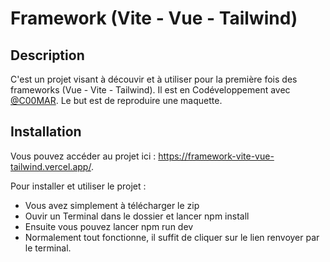 # Framework (Vite - Vue - Tailwind)

## Description 

C'est un projet visant à découvir et à utiliser pour la première fois des frameworks (Vue - Vite - Tailwind). Il est en Codéveloppement avec [@C00MAR](https://github.com/C00MAR). Le but est de reproduire une maquette.

## Installation

Vous pouvez accéder au projet ici : https://framework-vite-vue-tailwind.vercel.app/.

Pour installer et utiliser le projet :

- Vous avez simplement à télécharger le zip 
- Ouvir un Terminal dans le dossier et lancer 
npm install
- Ensuite vous pouvez lancer 
npm run dev
- Normalement tout fonctionne, il suffit de cliquer sur le lien renvoyer par le terminal.
